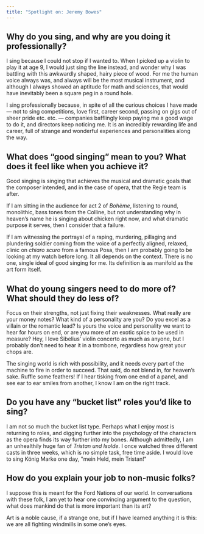 ```yaml
---
title: "Spotlight on: Jeremy Bowes"
---
```


## Why do you sing, and why are you doing it professionally?

I sing because I could not stop if I wanted to. When I picked up a violin to play it at age 9, I would just sing the line instead, and wonder why I was battling with this awkwardly shaped, hairy piece of wood. For me the human voice always was, and always will be the most musical instrument, and although I always showed an aptitude for math and sciences, that would have inevitably been a square peg in a round hole.

I sing professionally because, in spite of all the curious choices I have made — not to sing competitions, love first, career second, passing on gigs out of sheer pride etc. etc. — companies bafflingly keep paying me a good wage to do it, and directors keep noticing me. It is an incredibly rewarding life and career, full of strange and wonderful experiences and personalities along the way.

## What does “good singing” mean to you? What does it feel like when you achieve it?

Good singing is singing that achieves the musical and dramatic goals that the composer intended, and in the case of opera, that the Regie team is after. 

If I am sitting in the audience for act 2 of *Bohème*, listening to round, monolithic, bass tones from the Colline, but not understanding why in heaven’s name he is singing about chicken right now, and what dramatic purpose it serves, then I consider that a failure. 

If I am witnessing the portrayal of a raping, murdering, pillaging and plundering soldier coming from the voice of a perfectly aligned, relaxed, clinic on *chiaro scuro* from a famous Posa, then I am probably going to be looking at my watch before long. It all depends on the context. There is no one, single ideal of good singing for me. Its definition is as manifold as the art form itself.

## What do young singers need to do more of? What should they do less of?

Focus on their strengths, not just fixing their weaknesses. What really are your money notes? What kind of a personality are you? Do you excel as a villain or the romantic lead? Is yours the voice and personality we want to hear for hours on end, or are you more of an exotic spice to be used in measure? Hey, I love Sibelius’ violin concerto as much as anyone, but I probably don’t need to hear it in a trombone, regardless how great your chops are. 

The singing world is rich with possibility, and it needs every part of the machine to fire in order to succeed. That said, do not blend in, for heaven’s sake. Ruffle some feathers! If I hear tisking from one end of a panel, and see ear to ear smiles from another, I know I am on the right track.

## Do you have any “bucket list” roles you’d like to sing?

I am not so much the bucket list type. Perhaps what I enjoy most is returning to roles, and digging further into the psychology of the characters as the opera finds its way further into my bones. Although admittedly, I am an unhealthily huge fan of *Tristan und Isolde*. I once watched three different casts in three weeks, which is no simple task, free time aside. I would love to sing König Marke one day, "mein Held, mein Tristan!"

## How do you explain your job to non-music folks?

I suppose this is meant for the Ford Nations of our world. In conversations with these folk, I am yet to hear one convincing argument to the question, what does mankind do that is more important than its art?

Art is a noble cause, if a strange one, but if I have learned anything it is this: we are all fighting windmills in some one’s eyes.
